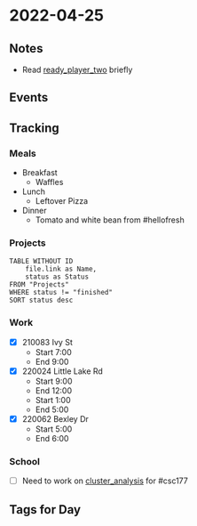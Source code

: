 # 2022-04-25
## Notes
- Read [ready_player_two](../Media/Books/ready_player_two.md) briefly

## Events

## Tracking
### Meals
- Breakfast
	- Waffles
- Lunch
	- Leftover Pizza
- Dinner
	- Tomato and white bean from #hellofresh 

### Projects
```dataview
TABLE WITHOUT ID
	file.link as Name,
	status as Status
FROM "Projects"
WHERE status != "finished"
SORT status desc
```

### Work
- [x] 210083 Ivy St
	- Start 7:00
	- End 9:00
- [x] 220024 Little Lake Rd
	- Start 9:00
	- End 12:00
	- Start 1:00
	- End 5:00
- [x] 220062 Bexley Dr
	- Start 5:00
	- End 6:00
### School
- [ ] Need to work on [cluster_analysis](../Projects/cluster_analysis.md) for #csc177 

## Tags for Day
